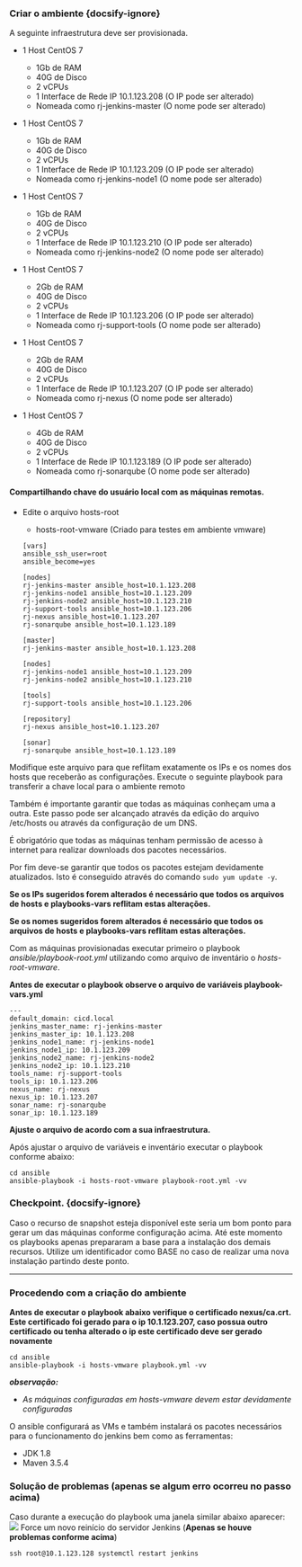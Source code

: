 ### Criar o ambiente {docsify-ignore}

A seguinte infraestrutura deve ser provisionada.

- 1 Host CentOS 7
  - 1Gb de RAM
  - 40G de Disco
  - 2 vCPUs
  - 1 Interface de Rede IP 10.1.123.208 (O IP pode ser alterado)
  - Nomeada como rj-jenkins-master (O nome pode ser alterado)

- 1 Host CentOS 7
  - 1Gb de RAM
  - 40G de Disco
  - 2 vCPUs
  - 1 Interface de Rede IP 10.1.123.209 (O IP pode ser alterado)
  - Nomeada como rj-jenkins-node1 (O nome pode ser alterado)

- 1 Host CentOS 7
  - 1Gb de RAM
  - 40G de Disco
  - 2 vCPUs
  - 1 Interface de Rede IP 10.1.123.210 (O IP pode ser alterado)
  - Nomeada como rj-jenkins-node2 (O nome pode ser alterado)

- 1 Host CentOS 7
  - 2Gb de RAM
  - 40G de Disco
  - 2 vCPUs
  - 1 Interface de Rede IP 10.1.123.206 (O IP pode ser alterado)
  - Nomeada como rj-support-tools (O nome pode ser alterado)

- 1 Host CentOS 7
  - 2Gb de RAM
  - 40G de Disco
  - 2 vCPUs
  - 1 Interface de Rede IP 10.1.123.207 (O IP pode ser alterado)
  - Nomeada como rj-nexus (O nome pode ser alterado)

- 1 Host CentOS 7
  - 4Gb de RAM
  - 40G de Disco
  - 2 vCPUs
  - 1 Interface de Rede IP 10.1.123.189 (O IP pode ser alterado)
  - Nomeada como rj-sonarqube (O nome pode ser alterado)

#### Compartilhando chave do usuário local com as máquinas remotas.
- Edite o arquivo hosts-root
  - hosts-root-vmware (Criado para testes em ambiente vmware)

  ```
  [vars]
  ansible_ssh_user=root
  ansible_become=yes

  [nodes]
  rj-jenkins-master ansible_host=10.1.123.208
  rj-jenkins-node1 ansible_host=10.1.123.209
  rj-jenkins-node2 ansible_host=10.1.123.210
  rj-support-tools ansible_host=10.1.123.206
  rj-nexus ansible_host=10.1.123.207
  rj-sonarqube ansible_host=10.1.123.189

  [master]
  rj-jenkins-master ansible_host=10.1.123.208

  [nodes]
  rj-jenkins-node1 ansible_host=10.1.123.209
  rj-jenkins-node2 ansible_host=10.1.123.210

  [tools]
  rj-support-tools ansible_host=10.1.123.206

  [repository]
  rj-nexus ansible_host=10.1.123.207

  [sonar]
  rj-sonarqube ansible_host=10.1.123.189
  ```

Modifique este arquivo para que reflitam exatamente os IPs e os nomes dos hosts que receberão as configurações.
Execute o seguinte playbook para transferir a chave local para o ambiente remoto

Também é importante garantir que todas as máquinas conheçam uma a outra. Este passo pode ser alcançado através da edição do arquivo /etc/hosts ou através da configuração de um DNS.

É obrigatório que todas as máquinas tenham permissão de acesso à internet para realizar downloads dos pacotes necessários.

Por fim deve-se garantir que todos os pacotes estejam devidamente atualizados. Isto é conseguido através do comando `sudo yum update -y`.

**Se os IPs sugeridos forem alterados é necessário que todos os arquivos de hosts e playbooks-vars reflitam estas alterações.**

**Se os nomes sugeridos forem alterados é necessário que todos os arquivos de hosts e playbooks-vars reflitam estas alterações.**

Com as máquinas provisionadas executar primeiro o playbook *ansible/playbook-root.yml* utilizando como arquivo de inventário o  *hosts-root-vmware*.

**Antes de executar o playbook observe o arquivo de variáveis playbook-vars.yml**
```
---
default_domain: cicd.local
jenkins_master_name: rj-jenkins-master
jenkins_master_ip: 10.1.123.208
jenkins_node1_name: rj-jenkins-node1
jenkins_node1_ip: 10.1.123.209
jenkins_node2_name: rj-jenkins-node2
jenkins_node2_ip: 10.1.123.210
tools_name: rj-support-tools
tools_ip: 10.1.123.206
nexus_name: rj-nexus
nexus_ip: 10.1.123.207
sonar_name: rj-sonarqube
sonar_ip: 10.1.123.189
```
**Ajuste o arquivo de acordo com a sua infraestrutura.**

Após ajustar o arquivo de variáveis e inventário executar o playbook conforme abaixo:
```
cd ansible
ansible-playbook -i hosts-root-vmware playbook-root.yml -vv
```

### Checkpoint. {docsify-ignore}
Caso o recurso de snapshot esteja disponível este seria um bom ponto para gerar um das máquinas conforme configuração acima. Até este momento os playbooks apenas prepararam a base para a instalação dos demais recursos. Utilize um identificador como BASE no caso de realizar uma nova instalação partindo deste ponto.

<hr/>

### Procedendo com a criação do ambiente

**Antes de executar o playbook abaixo verifique o certificado nexus/ca.crt. Este certificado foi gerado para o ip 10.1.123.207, caso possua outro certificado ou tenha alterado o ip este certificado deve ser gerado novamente**

```
cd ansible
ansible-playbook -i hosts-vmware playbook.yml -vv
```
<i><b>observação:</b>
  - As máquinas configuradas em hosts-vmware devem estar devidamente configuradas
</i>

O ansible configurará as VMs e também instalará os pacotes necessários para o funcionamento do jenkins bem como as ferramentas:
- JDK 1.8
- Maven 3.5.4

### Solução de problemas (apenas se algum erro ocorreu no passo acima)
Caso durante a execução do playbook uma janela similar abaixo aparecer:
![](/images/fig76.png)
Force um novo reinício do servidor Jenkins (**Apenas se houve problemas conforme acima**)
```
ssh root@10.1.123.128 systemctl restart jenkins
```
